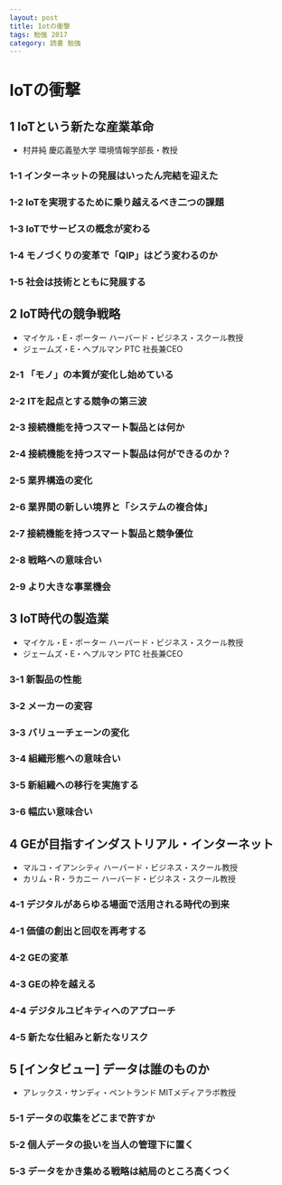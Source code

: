 ```yaml
---
layout: post
title: Iotの衝撃
tags: 勉強 2017
category: 読書 勉強
---
```

# IoTの衝撃

## 1 IoTという新たな産業革命

- 村井純 慶応義塾大学 環境情報学部長・教授

### 1-1 インターネットの発展はいったん完結を迎えた

### 1-2 IoTを実現するために乗り越えるべき二つの課題

### 1-3 IoTでサービスの概念が変わる

### 1-4 モノづくりの変革で「QIP」はどう変わるのか

### 1-5 社会は技術とともに発展する

## 2 IoT時代の競争戦略

- マイケル・E・ポーター ハーバード・ビジネス・スクール教授
- ジェームズ・E・ヘプルマン PTC 社長兼CEO

### 2-1 「モノ」の本質が変化し始めている

### 2-2 ITを起点とする競争の第三波

### 2-3 接続機能を持つスマート製品とは何か

### 2-4 接続機能を持つスマート製品は何ができるのか？

### 2-5 業界構造の変化

### 2-6 業界間の新しい境界と「システムの複合体」

### 2-7 接続機能を持つスマート製品と競争優位

### 2-8 戦略への意味合い

### 2-9 より大きな事業機会

## 3 IoT時代の製造業

- マイケル・E・ポーター ハーバード・ビジネス・スクール教授
- ジェームズ・E・ヘプルマン PTC 社長兼CEO

### 3-1 新製品の性能

### 3-2 メーカーの変容

### 3-3 バリューチェーンの変化

### 3-4 組織形態への意味合い

### 3-5 新組織への移行を実施する

### 3-6 幅広い意味合い

## 4 GEが目指すインダストリアル・インターネット

- マルコ・イアンシティ ハーバード・ビジネス・スクール教授
- カリム・R・ラカニー ハーバード・ビジネス・スクール教授

### 4-1 デジタルがあらゆる場面で活用される時代の到来

### 4-1 価値の創出と回収を再考する

### 4-2 GEの変革

### 4-3 GEの枠を越える

### 4-4 デジタルユビキティへのアプローチ

### 4-5 新たな仕組みと新たなリスク

## 5 [インタビュー] データは誰のものか

- アレックス・サンディ・ペントランド MITメディアラボ教授

### 5-1 データの収集をどこまで許すか

### 5-2 個人データの扱いを当人の管理下に置く

### 5-3 データをかき集める戦略は結局のところ高くつく
